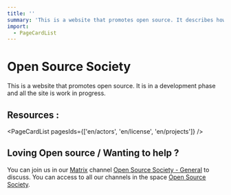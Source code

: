```yaml
---
title: ''
summary: 'This is a website that promotes open source. It describes how the open source is working and has pages about the projects, the actors, and the licenses used.'
import:
  - PageCardList
---
```


# Open Source Society

This is a website that promotes open source.
It is in a development phase and all the site is work in progress.

## Resources :

<PageCardList pagesIds={['en/actors', 'en/license', 'en/projects']} />


## Loving Open source / Wanting to help ?
You can join us in our [Matrix](en/projects/communication/matrix) channel [Open Source Society - General](https://matrix.to/#/!tRhsLigaGWSGSycDmy:matrix.org) to discuss.
You can access to all our channels in the space [Open Source Society](https://matrix.to/#/#open-source-society:matrix.org).
